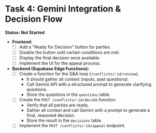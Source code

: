 # Task 4: Gemini Integration & Decision Flow

**Status: Not Started**

- **Frontend:**
  - [ ] Add a "Ready for Decision" button for parties.
  - [ ] Disable the button until certain conditions are met.
  - [ ] Display the final decision once available.
  - [ ] Implement the UI for the appeal process.
- **Backend (Supabase Edge Functions):**
  - [ ] Create a function for the Q&A loop (`/conflicts/:id/review`).
    - It should gather all context (inputs, past questions).
    - Call Gemini API with a structured prompt to generate clarifying questions.
    - Store the questions in the `questions` table.
  - [ ] Create the `POST /conflicts/:id/decide` function.
    - Verify that all parties are ready.
    - Gather all context and call Gemini with a prompt to generate a final, reasoned decision.
    - Store the result in the `decisions` table.
  - [ ] Implement the `POST /conflicts/:id/appeal` endpoint.
